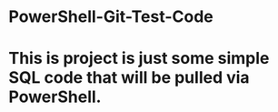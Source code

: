 # PowerShell-Git-Test-Code
# This is project is just some simple SQL code that will be pulled via PowerShell.

